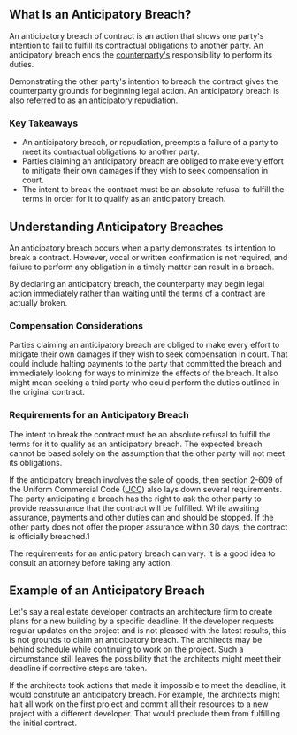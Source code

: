 ## What Is an Anticipatory Breach?

An anticipatory breach of contract is an action that shows one party's intention to fail to fulfill its contractual obligations to another party. An anticipatory breach ends the [counterparty's](https://www.investopedia.com/terms/c/counterparty.asp) responsibility to perform its duties.

Demonstrating the other party's intention to breach the contract gives the counterparty grounds for beginning legal action. An anticipatory breach is also referred to as an anticipatory [repudiation](https://www.investopedia.com/terms/r/repudiation.asp).

### Key Takeaways

-   An anticipatory breach, or repudiation, preempts a failure of a party to meet its contractual obligations to another party.
-   Parties claiming an anticipatory breach are obliged to make every effort to mitigate their own damages if they wish to seek compensation in court.
-   The intent to break the contract must be an absolute refusal to fulfill the terms in order for it to qualify as an anticipatory breach.

## Understanding Anticipatory Breaches

An anticipatory breach occurs when a party demonstrates its intention to break a contract. However, vocal or written confirmation is not required, and failure to perform any obligation in a timely matter can result in a breach.

By declaring an anticipatory breach, the counterparty may begin legal action immediately rather than waiting until the terms of a contract are actually broken.

### Compensation Considerations

Parties claiming an anticipatory breach are obliged to make every effort to mitigate their own damages if they wish to seek compensation in court. That could include halting payments to the party that committed the breach and immediately looking for ways to minimize the effects of the breach. It also might mean seeking a third party who could perform the duties outlined in the original contract.

### Requirements for an Anticipatory Breach

The intent to break the contract must be an absolute refusal to fulfill the terms for it to qualify as an anticipatory breach. The expected breach cannot be based solely on the assumption that the other party will not meet its obligations.

If the anticipatory breach involves the sale of goods, then section 2-609 of the Uniform Commercial Code ([UCC](https://www.investopedia.com/terms/u/uniform-commercial-code.asp)) also lays down several requirements. The party anticipating a breach has the right to ask the other party to provide reassurance that the contract will be fulfilled. While awaiting assurance, payments and other duties can and should be stopped. If the other party does not offer the proper assurance within 30 days, the contract is officially breached.1

The requirements for an anticipatory breach can vary. It is a good idea to consult an attorney before taking any action.

## Example of an Anticipatory Breach

Let's say a real estate developer contracts an architecture firm to create plans for a new building by a specific deadline. If the developer requests regular updates on the project and is not pleased with the latest results, this is not grounds to claim an anticipatory breach. The architects may be behind schedule while continuing to work on the project. Such a circumstance still leaves the possibility that the architects might meet their deadline if corrective steps are taken.

If the architects took actions that made it impossible to meet the deadline, it would constitute an anticipatory breach. For example, the architects might halt all work on the first project and commit all their resources to a new project with a different developer. That would preclude them from fulfilling the initial contract.